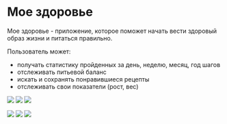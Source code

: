 # Мое здоровье

Мое здоровье - приложение, которое поможет начать вести здоровый образ жизни и питаться правильно.

Пользователь может:
- получать статистику пройденных за день, неделю, месяц, год шагов
- отслеживать питьевой баланс
- искать и сохранять понравившиеся рецепты
- отслеживать свои показатели (рост, вес)

<p>
  <img src="https://github.com/user-attachments/assets/33e9be87-257f-48b1-90ba-d320134597b8">
  <img src="https://github.com/user-attachments/assets/34a0803b-6fa1-4ddd-85d2-2d5c18242943">
  <img src="https://github.com/user-attachments/assets/a44cb819-bcd1-460c-83a5-fe30d6c778b7">
</p>
<p>
  <img src="https://github.com/user-attachments/assets/024cfaac-d607-48d3-b546-d1e81885bfef">
  <img src="https://github.com/user-attachments/assets/ed11eb70-692a-46d7-88c4-8208aac3de9d">
  <img src="https://github.com/user-attachments/assets/e381f353-ee8f-4bec-8095-1460d4b6e59c">
</p>

